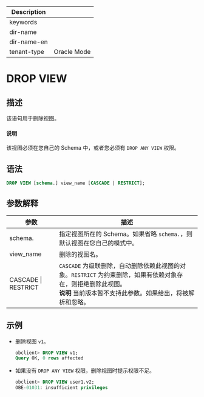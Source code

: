 | Description   |                 |
|---------------|-----------------|
| keywords      |                 |
| dir-name      |                 |
| dir-name-en   |                 |
| tenant-type   | Oracle Mode     |

# DROP VIEW

## 描述

该语句用于删除视图。

  <main id="notice" type='explain'>
    <h4>说明</h4>
    <p>该视图必须在您自己的 Schema 中，或者您必须有 <code>DROP ANY VIEW</code> 权限。</p>
  </main>

## 语法

```sql
DROP VIEW [schema.] view_name [CASCADE | RESTRICT];
```

## 参数解释

|         参数          |                                                                          描述                                                                          |
|---------------------|------------------------------------------------------------------------------------------------------------------------------------------------------|
| schema.             | 指定视图所在的 Schema。如果省略 `schema.`，则 默认视图在您自己的模式中。                                                                                                        |
| view_name           | 删除的视图名。                                                                                                                                              |
| CASCADE \| RESTRICT | `CASCADE` 为级联删除，自动删除依赖此视图的对象。`RESTRICT` 为约束删除，如果有依赖对象存在，则拒绝删除此视图。 <br>**说明**  当前版本暂不支持此参数。如果给出，将被解析和忽略。 |

## 示例

* 删除视图 `v1`。

  ```sql
  obclient> DROP VIEW v1;
  Query OK, 0 rows affected
  ```

* 如果没有 `DROP ANY VIEW` 权限，删除视图时提示权限不足。

  ```sql
  obclient> DROP VIEW user1.v2;
  OBE-01031: insufficient privileges
  ```
